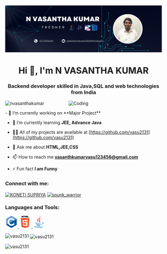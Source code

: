 ![logo](https://github.com/vasu2131/vasu2131/blob/main/Banner.png)
<h1 align="center">Hi 👋, I'm N VASANTHA KUMAR</h1>
<h3 align="center">Backend developer skilled in Java,SQL and web technologies from India</h3>
<img align="right" alt="Coding" width="300" src="https://i.pinimg.com/originals/ab/e5/57/abe557b5780fc93e83447ac60987d000.gif">

<p align="left"> <img src="https://komarev.com/ghpvc/?username=nvasanthakumar&label=Profile%20views&color=0e75b6&style=flat" alt="nvasanthakumar" /> </p>
- 🔭 I’m currently working on **Major Project**

- 🌱 I’m currently learning **JEE, Advance Java**

- 👨‍💻 All of my projects are available at [https://github.com/vasu2131](https://github.com/vasu2131)

- 💬 Ask me about **HTML,JEE,CSS**

- 📫 How to reach me **vasanthkumarvasu123456@gmail.com**

- ⚡ Fun fact **I am Funny**

<h3 align="left">Connect with me:</h3>
<p align="left">
<a href="https://www.linkedin.com/in/vasanthkumar31/" target="blank"><img align="center" src="https://raw.githubusercontent.com/rahuldkjain/github-profile-readme-generator/master/src/images/icons/Social/linked-in-alt.svg" alt="KONETI SUPRIYA" height="30" width="40" /></a>
<a href="https://www.instagram.com/vasu_2131?igsh=dzRkZGRoZDAxazEw" target="blank"><img align="center" src="https://raw.githubusercontent.com/rahuldkjain/github-profile-readme-generator/master/src/images/icons/Social/instagram.svg" alt="spunk_warrior" height="30" width="40" /></a>
</p>

<h3 align="left">Languages and Tools:</h3>
<p align="left"> <a href="https://www.cprogramming.com/" target="_blank" rel="noreferrer"> <img src="https://raw.githubusercontent.com/devicons/devicon/master/icons/c/c-original.svg" alt="c" width="40" height="40"/> </a> <a href="https://www.w3.org/html/" target="_blank" rel="noreferrer"> <img src="https://raw.githubusercontent.com/devicons/devicon/master/icons/html5/html5-original-wordmark.svg" alt="html5" width="40" height="40"/> </a> <a href="https://www.java.com" target="_blank" rel="noreferrer"> <img src="https://raw.githubusercontent.com/devicons/devicon/master/icons/java/java-original.svg" alt="java" width="40" height="40"/> </a> </p>

<p><img align="left" src="https://github-readme-stats.vercel.app/api/top-langs?username=vasu2131&show_icons=true&locale=en&layout=compact" alt="vasu2131" /></p>

<p>&nbsp;<img align="center" src="https://github-readme-stats.vercel.app/api?username=vasu2131&show_icons=true&locale=en" alt="vasu2131" /></p>

<p><img align="center" src="https://github-readme-streak-stats.herokuapp.com/?user=vasu2131&" alt="vasu2131" /></p>
